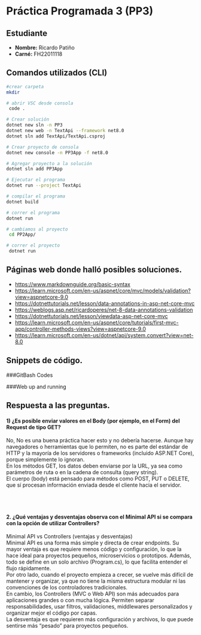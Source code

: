 # Práctica Programada 3 (PP3)

## Estudiante

- **Nombre:** Ricardo Patiño
- **Carné:** FH22011118

## Comandos utilizados (CLI)

```bash
#crear carpeta
mkdir

# abrir VSC desde consola
 code .

# Crear solución
dotnet new sln -n PP3
dotnet new web -n TextApi --framework net8.0
dotnet sln add TextApi/TextApi.csproj

# Crear proyecto de consola
dotnet new console -n PP3App -f net8.0

# Agregar proyecto a la solución
dotnet sln add PP3App

# Ejecutar el programa
dotnet run --project TextApi

# compilar el programa
dotnet build

# correr el programa
dotnet run

# cambiamos al proyecto
 cd PP2App/

# correr el proyecto
 dotnet run

```

## Páginas web donde halló posibles soluciones.

- https://www.markdownguide.org/basic-syntax
- https://learn.microsoft.com/en-us/aspnet/core/mvc/models/validation?view=aspnetcore-9.0
- https://dotnettutorials.net/lesson/data-annotations-in-asp-net-core-mvc
- https://weblogs.asp.net/ricardoperes/net-8-data-annotations-validation
- https://dotnettutorials.net/lesson/viewdata-asp-net-core-mvc
- https://learn.microsoft.com/en-us/aspnet/core/tutorials/first-mvc-app/controller-methods-views?view=aspnetcore-9.0
- https://learn.microsoft.com/en-us/dotnet/api/system.convert?view=net-8.0

## Snippets de código.

###GitBash Codes


###Web up and running






## Respuesta a las preguntas.

#### 1) ¿Es posible enviar valores en el Body (por ejemplo, en el Form) del Request de tipo GET?
<p>
No, No es una buena práctica hacer esto y no debería hacerse. Aunque hay navegadores o herramientas que lo permiten, no es parte del estándar de HTTP y la mayoría de los servidores o frameworks (incluido ASP.NET Core), porque simplemente lo ignoran.
<br>
En los métodos GET, los datos deben enviarse por la URL, ya sea como parámetros de ruta o en la cadena de consulta (query string).
<br>
El cuerpo (body) está pensado para métodos como POST, PUT o DELETE, que sí procesan información enviada desde el cliente hacia el servidor.
</p>

</br>
</br>

#### 2. ¿Qué ventajas y desventajas observa con el Minimal API si se compara con la opción de utilizar Controllers?

<p>

Minimal API vs Controllers (ventajas y desventajas)
</br>
Minimal API es una forma más simple y directa de crear endpoints.
Su mayor ventaja es que requiere menos código y configuración, lo que la hace ideal para proyectos pequeños, microservicios o prototipos. Además, todo se define en un solo archivo (Program.cs), lo que facilita entender el flujo rápidamente.</br>
Por otro lado, cuando el proyecto empieza a crecer, se vuelve más difícil de mantener y organizar, ya que no tiene la misma estructura modular ni las convenciones de los controladores tradicionales.
</br>
En cambio, los Controllers (MVC o Web API) son más adecuados para aplicaciones grandes o con mucha lógica.
Permiten separar responsabilidades, usar filtros, validaciones, middlewares personalizados y organizar mejor el código por capas.</br>
La desventaja es que requieren más configuración y archivos, lo que puede sentirse más “pesado” para proyectos pequeños.
</p>
